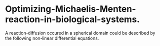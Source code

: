 # Optimizing-Michaelis-Menten-reaction-in-biological-systems.
A reaction-diffusion occured in a spherical domain could be described by the following non-linear differential equations.


